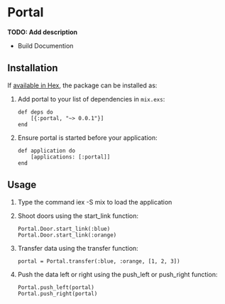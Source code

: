 # Portal

**TODO: Add description**
- Build Documention 

## Installation

If [available in Hex](https://hex.pm/docs/publish), the package can be installed as:

 1. Add portal to your list of dependencies in `mix.exs`:
 
	```
	def deps do
		[{:portal, "~> 0.0.1"}]
	end
	```
 2. Ensure portal is started before your application:
 
	```
	def application do
		[applications: [:portal]]
	end
	```	
				
## Usage 

 1. Type the command iex -S mix to load the application
	
 2. Shoot doors using the start_link function:

	```
	Portal.Door.start_link(:blue)  
	Portal.Door.start_link(:orange)
	```		

 3. Transfer data using the transfer function:
	
	```
	portal = Portal.transfer(:blue, :orange, [1, 2, 3])
	```
	
 4. Push the data left or right using the push_left or push_right function:
 
	```
	Portal.push_left(portal)  
	Portal.push_right(portal)
	````
